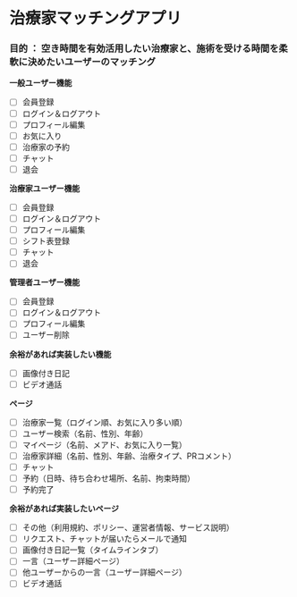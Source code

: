 # 治療家マッチングアプリ
### 目的 ： 空き時間を有効活用したい治療家と、施術を受ける時間を柔軟に決めたいユーザーのマッチング

**一般ユーザー機能**
- [ ] 会員登録
- [ ] ログイン＆ログアウト
- [ ] プロフィール編集
- [ ] お気に入り
- [ ] 治療家の予約
- [ ] チャット
- [ ] 退会

**治療家ユーザー機能**
- [ ] 会員登録
- [ ] ログイン＆ログアウト
- [ ] プロフィール編集
- [ ] シフト表登録
- [ ] チャット
- [ ] 退会

**管理者ユーザー機能**
- [ ] 会員登録
- [ ] ログイン＆ログアウト
- [ ] プロフィール編集
- [ ] ユーザー削除

**余裕があれば実装したい機能**
- [ ] 画像付き日記
- [ ] ビデオ通話

**ページ**
- [ ] 治療家一覧（ログイン順、お気に入り多い順）
- [ ] ユーザー検索（名前、性別、年齢）
- [ ] マイページ（名前、メアド、お気に入り一覧）
- [ ] 治療家詳細（名前、性別、年齢、治療タイプ、PRコメント）
- [ ] チャット
- [ ] 予約（日時、待ち合わせ場所、名前、拘束時間）
- [ ] 予約完了

**余裕があれば実装したいページ**
- [ ] その他（利用規約、ポリシー、運営者情報、サービス説明）
- [ ] リクエスト、チャットが届いたらメールで通知
- [ ] 画像付き日記一覧（タイムラインタブ）
- [ ] 一言（ユーザー詳細ページ）
- [ ] 他ユーザーからの一言（ユーザー詳細ページ）
- [ ] ビデオ通話
